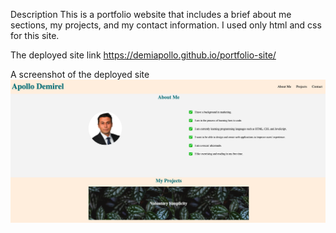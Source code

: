 Description
This is a portfolio website that includes a brief about me sections, my projects, and my contact information.
I used only html and css for this site.

The deployed site link
https://demiapollo.github.io/portfolio-site/

A screenshot of the deployed site
![](assets/images/screenshot_portfolio.png)